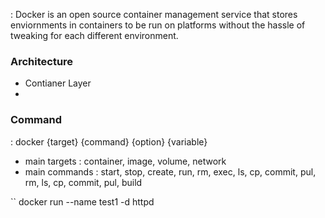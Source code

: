 : Docker is an open source container management service that stores enviornments in containers to be run on platforms without the hassle of tweaking for each different environment.

### Architecture
- Contianer Layer
- 

### Command
: docker {target} {command} {option} {variable}
- main targets : container, image, volume, network
- main commands : start, stop, create, run, rm, exec, ls, cp, commit, pul, rm, ls, cp, commit, pul, build


`` docker run --name test1 -d httpd